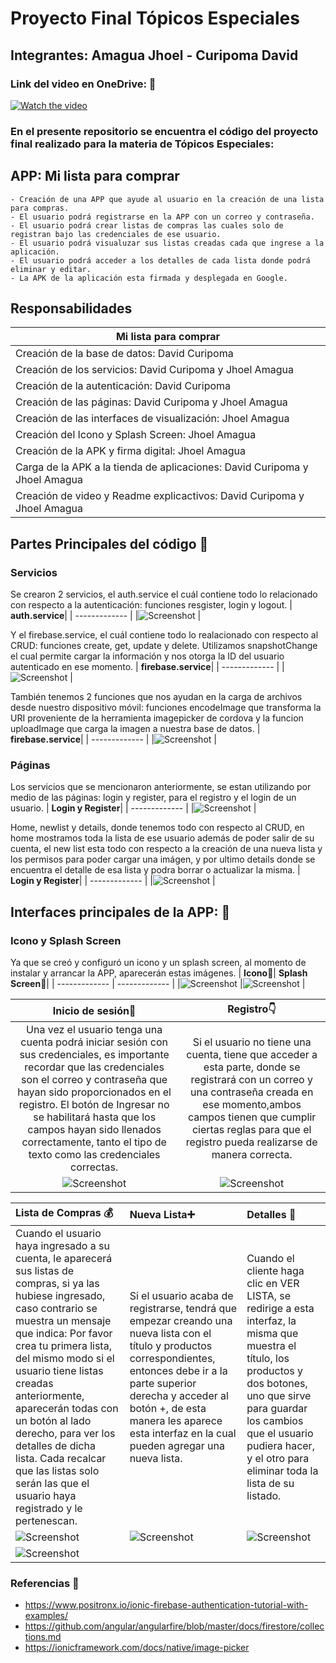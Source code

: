 # Proyecto Final Tópicos Especiales
##  Integrantes: Amagua Jhoel - Curipoma David
### Link del video en OneDrive: :movie_camera:
[![Watch the video](https://github.com/Davix316/ProyectoFinalTE/blob/main/images/video.PNG)](https://epnecuador-my.sharepoint.com/:v:/g/personal/jorge_amagua01_epn_edu_ec/ERmef_QkDp9Ls-g1bXL3AecBip2dCllhEnJY9b-0addqyw?e=DjCvBg)
 
### En el presente repositorio se encuentra el código del proyecto final realizado para la materia de Tópicos Especiales:

## APP: Mi lista para comprar
```
- Creación de una APP que ayude al usuario en la creación de una lista para compras.
- El usuario podrá registrarse en la APP con un correo y contraseña.
- El usuario podrá crear listas de compras las cuales solo de registran bajo las credenciales de ese usuario.
- El usuario podrá visualuzar sus listas creadas cada que ingrese a la aplicación.
- El usuario podrá acceder a los detalles de cada lista donde podrá eliminar y editar.
- La APK de la aplicación esta firmada y desplegada en Google.
```
## Responsabilidades
| **Mi lista para comprar**|
| ------------- |
| Creación de la base de datos: David Curipoma |
| Creación de los servicios: David Curipoma y Jhoel Amagua |
| Creación de la autenticación: David Curipoma |
| Creación de las páginas: David Curipoma y Jhoel Amagua |
| Creación de las interfaces de visualización: Jhoel Amagua |
| Creación del Icono y Splash Screen: Jhoel Amagua |
| Creación de la APK y firma digital: Jhoel Amagua |
| Carga de la APK a la tienda de aplicaciones: David Curipoma y Jhoel Amagua |
| Creación de video y Readme explicactivos: David Curipoma y Jhoel Amagua |

## Partes Principales del código :wrench:
### Servicios
Se crearon 2 servicios, el auth.service el cuál contiene todo lo relacionado con respecto a la autenticación: funciones resgister, login y logout.
| **auth.service**|
| ------------- |
|![Screenshot](authservices.jfif) |

Y el firebase.service, el cuál contiene todo lo realacionado con respecto al CRUD: funciones create, get, update y delete. Utilizamos snapshotChange el cual permite cargar la información y nos otorga la ID del usuario autenticado en ese momento.
| **firebase.service**|
| ------------- |
|![Screenshot](firebaseservices.jfif) |

También tenemos 2 funciones que nos ayudan en la carga de archivos desde nuestro dispositivo móvil: funciones encodeImage que transforma la URI proveniente de la herramienta imagepicker de cordova y la funcion uploadImage que carga la imagen a nuestra base de datos.
| **firebase.service**|
| ------------- |
|![Screenshot](firebaseservices2.jfif) |

### Páginas
Los servicios que se mencionaron anteriormente, se estan utilizando por medio de las páginas: login y register, para el registro y el login de un usuario.
| **Login y Register**|
| ------------- |
|![Screenshot](loginregister.jfif) |

Home, newlist y details, donde tenemos todo con respecto al CRUD, en home mostramos toda la lista de ese usuario además de poder salir de su cuenta, el new list esta todo con respecto a la creación de una nueva lista y los permisos para poder cargar una imágen, y por ultimo details donde se encuentra el detalle de esa lista y podra borrar o actualizar la misma. 
| **Login y Register**|
| ------------- |
|![Screenshot](pages.jfif) |

## Interfaces principales de la APP: :iphone:
### Icono y Splash Screen
Ya que se creó y configuró un icono y un splash screen, al momento de instalar y arrancar la APP, aparecerán estas imágenes.
| **Icono**:radio_button:| **Splash Screen**:speech_balloon:| 
| ------------- | ------------- | 
|![Screenshot](icono.jfif) |![Screenshot](splash.jfif) |

| **Inicio de sesión**:bust_in_silhouette: | **Registro**:point_down: |
| :---: | :---: |
| Una vez el usuario tenga una cuenta podrá iniciar sesión con sus credenciales, es importante recordar que las credenciales son el correo y contraseña que hayan sido proporcionados en el registro. El botón de Ingresar no se habilitará hasta que los campos hayan sido llenados correctamente, tanto el tipo de texto como las credenciales correctas. | Si el usuario no tiene una cuenta, tiene que acceder a esta parte, donde se registrará con un correo y una contraseña creada en ese momento,ambos campos tienen que cumplir ciertas reglas para que el registro pueda realizarse de manera correcta. |
|![Screenshot](login.jfif)  |![Screenshot](registro.jfif) |

| **Lista de Compras** :moneybag: | **Nueva Lista**:heavy_plus_sign: | **Detalles** :memo:|
| :---        |     :---     |          :--- |
| Cuando el usuario haya ingresado a su cuenta, le aparecerá sus listas de compras, si ya las hubiese ingresado, caso contrario se muestra un mensaje que indica: Por favor crea tu primera lista, del mismo modo si el usuario tiene listas creadas anteriormente, aparecerán todas con un botón al lado derecho, para ver los detalles de dicha lista. Cada recalcar que las listas solo serán las que el usuario haya registrado y le pertenescan.| Si el usuario acaba de registrarse, tendrá que empezar creando una nueva lista con el título y productos correspondientes, entonces debe ir a la parte superior derecha y acceder al botón +, de esta manera les aparece esta interfaz en la cual pueden agregar una nueva lista. | Cuando el cliente haga clic en VER LISTA, se redirige a esta interfaz, la misma que muestra el título, los productos y dos botones, uno que sirve para guardar los cambios que el usuario pudiera hacer, y el otro para eliminar toda la lista de su listado.|
| ![Screenshot](lista.jfif) | ![Screenshot](nuevo.jfif)|![Screenshot](detalle.jfif)  |
|![Screenshot](sinlista.jfif)|



### Referencias :link:
- https://www.positronx.io/ionic-firebase-authentication-tutorial-with-examples/
- https://github.com/angular/angularfire/blob/master/docs/firestore/collections.md
- https://ionicframework.com/docs/native/image-picker
